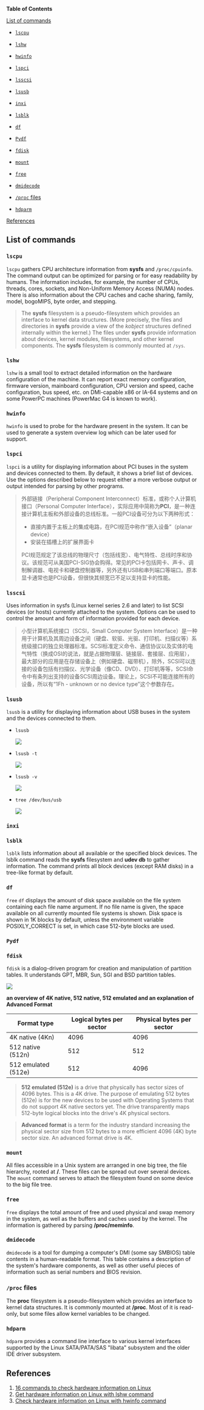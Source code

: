 **Table of Contents**

[List of commands](#list-of-commands)

- [`lscpu`](#lscpu)

- [`lshw`](#lshw)

- [`hwinfo`](#hwinfo)

- [`lspci`](#lspci)

- [`lsscsi`](#lsscsi)

- [`lsusb`](#lsusb)

- [`inxi`](#inxi)

- [`lsblk`](#lsblk)

- [`df`](#df)

- [`Pydf`](#Pydf)

- [`fdisk`](#fdisk)

- [`mount`](#mount)

- [`free`](#free)

- [`dmidecode`](#dmidecode)

- [`/proc` files](#proc-files)

- [`hdparm`](#hdparm)

[References](#references)

## List of commands

### `lscpu`

`lscpu` gathers CPU architecture information from **sysfs** and `/proc/cpuinfo`. The command output can be optimized for parsing or for easy readability by humans. The information includes, for example, the number of CPUs, threads, cores, sockets, and Non-Uniform Memory Access (NUMA) nodes. There is also information about the CPU caches and cache sharing, family, model, bogoMIPS, byte order, and stepping.

> The **sysfs** filesystem is a pseudo-filesystem which provides an interface to kernel data structures. (More precisely, the files and directories in **sysfs** provide a view of the *kobject* structures defined internally within the kernel.) The files under **sysfs** provide information about devices, kernel modules, filesystems, and other kernel components. The **sysfs** filesystem is commonly mounted at `/sys`.

### `lshw`

`lshw` is a small tool to extract detailed information on the hardware configuration of the machine. It can report exact memory configuration, firmware version, mainboard configuration, CPU version and speed, cache configuration, bus speed, etc. on DMI-capable x86 or IA-64 systems and on some PowerPC machines (PowerMac G4 is known to work).

### `hwinfo`

`hwinfo` is used to probe for the hardware present in the system. It can be used to generate a system overview log which can be later used for support.

### `lspci`

`lspci` is a utility for displaying information about PCI buses in the system and devices connected to them. By default, it shows a brief list of devices. Use the options described below to request either a more verbose output or output intended for parsing by other programs.

> 外部链接（Peripheral Component Interconnect）标准，或称个人计算机接口（Personal Computer Interface），实际应用中简称为**PCI**，是一种连接计算机主板和外部设备的总线标准。一般PCI设备可分为以下两种形式：
> 
> - 直接内置于主板上的集成电路，在PCI规范中称作“嵌入设备”（planar device）
> - 安装在插槽上的扩展界面卡
> 
> PCI规范规定了该总线的物理尺寸（包括线宽）、电气特性、总线时序和协议。该规范可从美国PCI-SIG协会购得。常见的PCI卡包括网卡、声卡、调制解调器、电视卡和硬盘控制器等，另外还有USB和串列端口等端口。原本显卡通常也是PCI设备，但很快其频宽已不足以支持显卡的性能。

### `lsscsi`

Uses information in sysfs (Linux kernel series 2.6 and later) to list SCSI devices (or hosts) currently attached to the system. Options can be used to control the amount and form of  information provided for each device.

> 小型计算机系统接口（SCSI，Small Computer System Interface）是一种用于计算机及其周边设备之间（硬盘、软驱、光驱、打印机、扫描仪等）系统级接口的独立处理器标准。SCSI标准定义命令、通信协议以及实体的电气特性（换成OSI的说法，就是占据物理层、链接层、套接层、应用层），最大部分的应用是在存储设备上（例如硬盘、磁带机），除外，SCSI可以连接的设备包括有扫描仪、光学设备（像CD、DVD）、打印机等等，SCSI命令中有条列出支持的设备SCSI周边设备。理论上，SCSI不可能连接所有的设备，所以有“1Fh - unknown or no device type”这个参数存在。

### `lsusb`

`lsusb` is a utility for displaying information about USB buses in the system and the devices connected to them.

- `lsusb`

    ![](../img/check-hardware-information/lsusb.png?raw=true)

- `lsusb -t`

    ![](../img/check-hardware-information/lsusb_t.png?raw=true)

- `lsusb -v`

    ![](../img/check-hardware-information/lsusb_v.png?raw=true)

- `tree /dev/bus/usb`

    ![](../img/check-hardware-information/tree_dev_bus_usb.png?raw=true)

### `inxi`

### `lsblk`

`lsblk` lists information about all available or the specified block devices. The lsblk command reads the **sysfs** filesystem and **udev db** to gather information. The command prints all block devices (except RAM disks) in a tree-like format by default.

### `df`
`free`
`df` displays the amount of disk space available on the file system containing each file name argument. If no file name is given, the space available on all currently mounted file systems is shown. Disk space is shown in 1K blocks by default, unless the environment variable POSIXLY_CORRECT is set, in which case 512-byte blocks are used.

### `Pydf`


### `fdisk`

`fdisk` is a dialog-driven program for creation and manipulation of partition tables. It understands GPT, MBR, Sun, SGI and BSD partition tables.

![](../img/check-hardware-information/fdisk_list.png?raw=true)

**an overview of 4K native, 512 native, 512 emulated and an explanation of Advanced Format**

| Format type |	Logical bytes per sector | Physical bytes per sector |
| --- | --- | --- |
| 4K native (4Kn) |	4096 | 4096 |
| 512 native (512n) |	512 |	512 |
| 512 emulated (512e) |	512 |	4096 |

> **512 emulated (512e)** is a drive that physically has sector sizes of 4096 bytes. This is a 4K drive. The purpose of emulating 512 bytes (512e) is for the new devices to be used with Operating Systems that do not support 4K native sectors yet. The drive transparently maps 512-byte logical blocks into the drive's 4K physical sectors. 

> **Advanced format** is a term for the industry standard increasing the physical sector size from 512 bytes to a more efficient 4096 (4K) byte sector size. An advanced format drive is 4K. 

### `mount`

All files accessible in a Unix system are arranged in one big tree, the file hierarchy, rooted at **/**.  These files can be spread out over several devices. The `mount` command serves to attach the filesystem found on some device to the big file tree.

### `free`

`free` displays the total amount of free and used physical and swap memory in the system, as well as the buffers and caches used by the kernel. The information is gathered by parsing **/proc/meminfo**.

### `dmidecode`

`dmidecode` is a tool for dumping a computer's DMI (some say SMBIOS) table contents in a human-readable format. This table contains a description of the system's hardware components, as well as other useful pieces of information such as serial numbers and BIOS revision.

### `/proc` files

The **proc** filesystem is a pseudo-filesystem which provides an interface to kernel data structures. It is commonly mounted at **/proc**. Most of it is read-only, but some files allow kernel variables to be changed.

### `hdparm`

`hdparm` provides a command line interface to various kernel interfaces supported by the Linux SATA/PATA/SAS "libata" subsystem and the older IDE driver subsystem.

## References

1. [16 commands to check hardware information on Linux](https://www.binarytides.com/linux-commands-hardware-info/)
2. [Get hardware information on Linux with lshw command](https://www.binarytides.com/linux-lshw-command/)
3. [Check hardware information on Linux with hwinfo command](https://www.binarytides.com/linux-hwinfo-command/)
